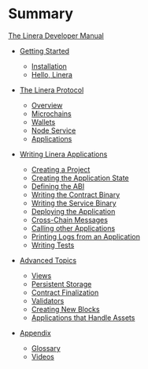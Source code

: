 # Summary

[The Linera Developer Manual](introduction.md)

- [Getting Started](getting_started.md)

  - [Installation](getting_started/installation.md)
  - [Hello, Linera](getting_started/hello_linera.md)

- [The Linera Protocol](core_concepts.md)

  - [Overview](core_concepts/overview.md)
  - [Microchains](core_concepts/microchains.md)
  - [Wallets](core_concepts/wallets.md)
  - [Node Service](core_concepts/node_service.md)
  - [Applications](core_concepts/applications.md)

- [Writing Linera Applications](sdk.md)

  - [Creating a Project](sdk/creating_a_project.md)
  - [Creating the Application State](sdk/state.md)
  - [Defining the ABI](sdk/abi.md)
  - [Writing the Contract Binary](sdk/contract.md)
  - [Writing the Service Binary](sdk/service.md)
  - [Deploying the Application](sdk/deploy.md)
  - [Cross-Chain Messages](sdk/messages.md)
  - [Calling other Applications](sdk/composition.md)
  - [Printing Logs from an Application](sdk/logging.md)
  - [Writing Tests](sdk/testing.md)

- [Advanced Topics](advanced_topics.md)

  - [Views](advanced_topics/views.md)
  - [Persistent Storage](advanced_topics/persistent_storage.md)
  - [Contract Finalization](advanced_topics/contract_finalize.md)
  - [Validators](advanced_topics/validators.md)
  - [Creating New Blocks](advanced_topics/block_creation.md)
  - [Applications that Handle Assets](advanced_topics/assets.md)

- [Appendix](appendix/glossary.md)
  - [Glossary](appendix/glossary.md)
  - [Videos](videos.md)

<!-- prettier-ignore-start -->
<!--
  - [Adding Re-Entrancy](advanced_topics/reentrancy.md)
  - [Execution Model](advanced_topics/execution_model.md)
-->
<!-- prettier-ignore-end -->
